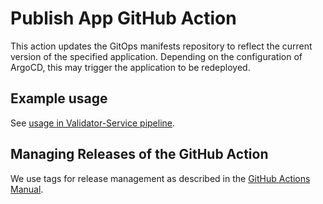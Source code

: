 # Publish App GitHub Action

This action updates the GitOps manifests repository to reflect the current version
of the specified application. Depending on the configuration of ArgoCD, this may trigger the application
to be redeployed.


## Example usage

See [usage in Validator-Service pipeline].

## Managing Releases of the GitHub Action

We use tags for release management as described in the [GitHub Actions Manual].

[usage in Validator-Service pipeline]: https://github.com/ausaccessfed/validator-service/blob/cfacbe3063bbda00373ad3aced0898ce594ed43d/.github/workflows/deploy.yml#L108
[GitHub Actions Manual]: https://docs.github.com/en/actions/creating-actions/about-custom-actions#using-tags-for-release-management


